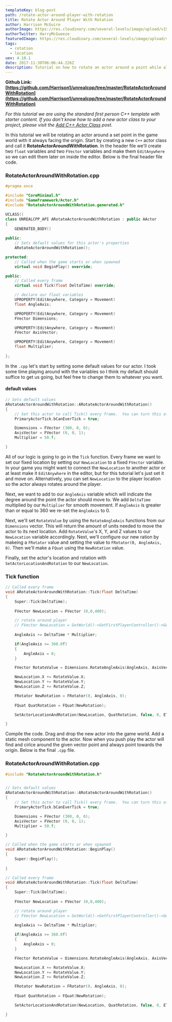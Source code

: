 ```yaml
---
templateKey: blog-post
path: /rotate-actor-around-player-with-rotation
title: Rotate Actor Around Player With Rotation
author: Harrison McGuire
authorImage: https://res.cloudinary.com/several-levels/image/upload/v1511952457/harrison-mcguire_c8hczw.jpg
authorTwitter: HarryMcGueeze
featuredImage: https://res.cloudinary.com/several-levels/image/upload/v1512221876/rotate-object-with-rotation_x1loge.jpg
tags:
  - rotation
  - location
uev: 4.18.1
date: 2017-11-30T06:06:44.226Z
description: Tutorial on how to rotate an actor around a point while always having the actor face the origin.
---
```

**Github Link: [https://github.com/Harrison1/unrealcpp/tree/master/RotateActorAroundWithRotation](https://github.com/Harrison1/unrealcpp/tree/master/RotateActorAroundWithRotation)**

*For this tutorial we are using the standard first person C++ template with starter content. If you don't know how to add a new actor class to your project, please visit the [Add C++ Actor Class](/add-actor-class) post.*

In this tutorial we will be rotating an actor around a set point in the game world with it always facing the origin. Start by creating a new `C++` actor class and call it **RotateActorAroundWithRotation**. In the header file we'll create two `float` variables and two `FVector` variables and make them `EditAnywhere` so we can edit them later on inside the editor. Below is the final header file code.

### RotateActorAroundWithRotation.cpp
```cpp
#pragma once

#include "CoreMinimal.h"
#include "GameFramework/Actor.h"
#include "RotateActorAroundWithRotation.generated.h"

UCLASS()
class UNREALCPP_API ARotateActorAroundWithRotation : public AActor
{
	GENERATED_BODY()
	
public:	
	// Sets default values for this actor's properties
	ARotateActorAroundWithRotation();

protected:
	// Called when the game starts or when spawned
	virtual void BeginPlay() override;

public:	
	// Called every frame
	virtual void Tick(float DeltaTime) override;

	// declare our float variables
	UPROPERTY(EditAnywhere, Category = Movement)
	float AngleAxis;

	UPROPERTY(EditAnywhere, Category = Movement)
	FVector Dimensions;

	UPROPERTY(EditAnywhere, Category = Movement)
	FVector AxisVector;

	UPROPERTY(EditAnywhere, Category = Movement)
	float Multiplier;
	
};
```

In the `.cpp` let's start by setting some default values for our actor. I took some time playing around with the variables so I think my default should suffice to get us going, but feel free to change them to whatever you want.

#### default values
```cpp
// Sets default values
ARotateActorAroundWithRotation::ARotateActorAroundWithRotation()
{
 	// Set this actor to call Tick() every frame.  You can turn this off to improve performance if you don't need it.
	PrimaryActorTick.bCanEverTick = true;

	Dimensions = FVector (300, 0, 0);
	AxisVector = FVector (0, 0, 1);
	Multiplier = 50.f;

}
```

All of our logic is going to go in the `Tick` function. Every frame we want to set our fixed location by setting our `NewLocation` to a fixed `FVector` variable. In your game you might want to connect the `NewLocation` to another actor or at least make it `EditAnywhere` in the editor, but for this tutorial let's just set it and move on. Alternatively, you can set `NewLocation` to the player location so the actor always rotates around the player.

Next, we want to add to our `AngleAxis` variable which will indicate the degree around the point the actor should move to. We add `DeltaTime` multiplied by our `Multiplier` for smooth movement. If `AngleAxis` is greater than or equal to 360 we re-set the `AngleAxis` to 0.

Next, we'll set `RotateValue` by using the `RotateAngleAxis` functions from our `Dimensions` vector. This will return the amount of units needed to move the actor to its next location. Add `RotateValue`'s X, Y, and Z values to our `NewLocation` variable accordingly. Next, we'll configure our new ration by makeing a `FRotator` value and setting the value to `FRotator(0, AngleAxis, 0)`. Then we'll make a `FQuat` using the `NewRotation` value.

Finally, set the actor's location and rotation with `SetActorLocationAndRotation` to our `NewLocation`. 

### Tick function
```cpp
// Called every frame
void ARotateActorAroundWithRotation::Tick(float DeltaTime)
{
	Super::Tick(DeltaTime);
	
	FVector NewLocation = FVector (0,0,400);

	// rotate around player
	// FVector NewLocation = GetWorld()->GetFirstPlayerController()->GetPawn()->GetActorLocation();
	
	AngleAxis += DeltaTime * Multiplier;

	if(AngleAxis >= 360.0f) 
	{
		AngleAxis = 0;
	}

	FVector RotateValue = Dimensions.RotateAngleAxis(AngleAxis, AxisVector);

	NewLocation.X += RotateValue.X;
	NewLocation.Y += RotateValue.Y;
	NewLocation.Z += RotateValue.Z;

	FRotator NewRotation = FRotator(0, AngleAxis, 0);
	
	FQuat QuatRotation = FQuat(NewRotation);

	SetActorLocationAndRotation(NewLocation, QuatRotation, false, 0, ETeleportType::None);

}
```

Compile the code. Drag and drop the new actor into the game world. Add a static mesh component to the actor. Now when you push play the actor will find and cirlce around the given vector point and always point towards the origin. Below is the final `.cpp` file.

### RotateActorAroundWithRotation.cpp
```cpp
#include "RotateActorAroundWithRotation.h"


// Sets default values
ARotateActorAroundWithRotation::ARotateActorAroundWithRotation()
{
 	// Set this actor to call Tick() every frame.  You can turn this off to improve performance if you don't need it.
	PrimaryActorTick.bCanEverTick = true;

	Dimensions = FVector (300, 0, 0);
	AxisVector = FVector (0, 0, 1);
	Multiplier = 50.f;

}

// Called when the game starts or when spawned
void ARotateActorAroundWithRotation::BeginPlay()
{
	Super::BeginPlay();
	
}

// Called every frame
void ARotateActorAroundWithRotation::Tick(float DeltaTime)
{
	Super::Tick(DeltaTime);
	
	FVector NewLocation = FVector (0,0,400);

	// rotate around player
	// FVector NewLocation = GetWorld()->GetFirstPlayerController()->GetPawn()->GetActorLocation();
	
	AngleAxis += DeltaTime * Multiplier;

	if(AngleAxis >= 360.0f) 
	{
		AngleAxis = 0;
	}

	FVector RotateValue = Dimensions.RotateAngleAxis(AngleAxis, AxisVector);

	NewLocation.X += RotateValue.X;
	NewLocation.Y += RotateValue.Y;
	NewLocation.Z += RotateValue.Z;

	FRotator NewRotation = FRotator(0, AngleAxis, 0);
	
	FQuat QuatRotation = FQuat(NewRotation);

	SetActorLocationAndRotation(NewLocation, QuatRotation, false, 0, ETeleportType::None);

}
```